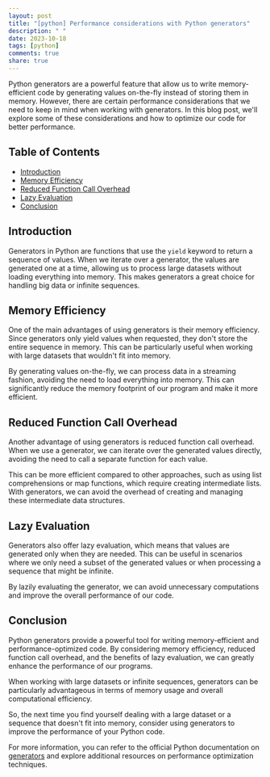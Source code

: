 ```yaml
---
layout: post
title: "[python] Performance considerations with Python generators"
description: " "
date: 2023-10-18
tags: [python]
comments: true
share: true
---
```


Python generators are a powerful feature that allow us to write memory-efficient code by generating values on-the-fly instead of storing them in memory. However, there are certain performance considerations that we need to keep in mind when working with generators. In this blog post, we'll explore some of these considerations and how to optimize our code for better performance.

## Table of Contents
- [Introduction](#introduction)
- [Memory Efficiency](#memory-efficiency)
- [Reduced Function Call Overhead](#reduced-function-call-overhead)
- [Lazy Evaluation](#lazy-evaluation)
- [Conclusion](#conclusion)

## Introduction

Generators in Python are functions that use the `yield` keyword to return a sequence of values. When we iterate over a generator, the values are generated one at a time, allowing us to process large datasets without loading everything into memory. This makes generators a great choice for handling big data or infinite sequences.

## Memory Efficiency

One of the main advantages of using generators is their memory efficiency. Since generators only yield values when requested, they don't store the entire sequence in memory. This can be particularly useful when working with large datasets that wouldn't fit into memory.

By generating values on-the-fly, we can process data in a streaming fashion, avoiding the need to load everything into memory. This can significantly reduce the memory footprint of our program and make it more efficient.

## Reduced Function Call Overhead

Another advantage of using generators is reduced function call overhead. When we use a generator, we can iterate over the generated values directly, avoiding the need to call a separate function for each value.

This can be more efficient compared to other approaches, such as using list comprehensions or map functions, which require creating intermediate lists. With generators, we can avoid the overhead of creating and managing these intermediate data structures.

## Lazy Evaluation

Generators also offer lazy evaluation, which means that values are generated only when they are needed. This can be useful in scenarios where we only need a subset of the generated values or when processing a sequence that might be infinite.

By lazily evaluating the generator, we can avoid unnecessary computations and improve the overall performance of our code.

## Conclusion

Python generators provide a powerful tool for writing memory-efficient and performance-optimized code. By considering memory efficiency, reduced function call overhead, and the benefits of lazy evaluation, we can greatly enhance the performance of our programs.

When working with large datasets or infinite sequences, generators can be particularly advantageous in terms of memory usage and overall computational efficiency.

So, the next time you find yourself dealing with a large dataset or a sequence that doesn't fit into memory, consider using generators to improve the performance of your Python code.

For more information, you can refer to the official Python documentation on [generators](https://docs.python.org/3/glossary.html#term-generator) and explore additional resources on performance optimization techniques.